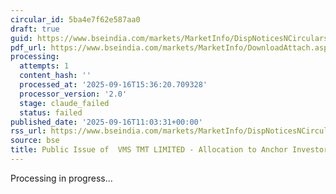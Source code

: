 ```yaml
---
circular_id: 5ba4e7f62e587aa0
draft: true
guid: https://www.bseindia.com/markets/MarketInfo/DispNoticesNCirculars.aspx?Noticeid={7C93F787-2195-41C4-8BC3-0AAA7E103AA9}&noticeno=20250916-28&dt=09/16/2025&icount=28&totcount=78&flag=0
pdf_url: https://www.bseindia.com/markets/MarketInfo/DownloadAttach.aspx?id=20250916-28&attachedId=67d9c12c-c62b-4a74-8e5e-2be44f9d11fb
processing:
  attempts: 1
  content_hash: ''
  processed_at: '2025-09-16T15:36:20.709328'
  processor_version: '2.0'
  stage: claude_failed
  status: failed
published_date: '2025-09-16T11:03:31+00:00'
rss_url: https://www.bseindia.com/markets/MarketInfo/DispNoticesNCirculars.aspx?Noticeid={7C93F787-2195-41C4-8BC3-0AAA7E103AA9}&noticeno=20250916-28&dt=09/16/2025&icount=28&totcount=78&flag=0
source: bse
title: Public Issue of  VMS TMT LIMITED - Allocation to Anchor Investors
---
```


Processing in progress...